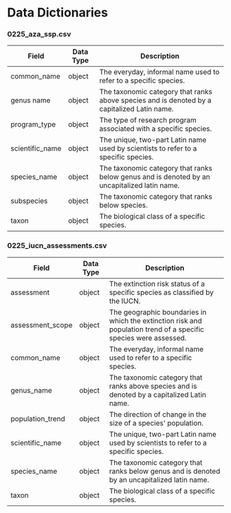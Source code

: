 # Data Dictionaries

### 0225_aza_ssp.csv
| Field | Data Type | Description |
| ----- | --------- | ----------- |
| common_name | object | The everyday, informal name used to refer to a specific species. |
| genus name | object | The taxonomic category that ranks above species and is denoted by a capitalized Latin name. |
| program_type | object | The type of research program associated with a specific species. |
| scientific_name | object | The unique, two-part Latin name used by scientists to refer to a specific species. |
| species_name | object | The taxonomic category that ranks below genus and is denoted by an uncapitalized latin name. |
| subspecies | object | The taxonomic category that ranks below species. |
| taxon | object | The biological class of a specific species. |

### 0225_iucn_assessments.csv
| Field | Data Type | Description |
| ----- | --------- | ----------- |
| assessment | object | The extinction risk status of a specific species as classified by the IUCN.
| assessment_scope | object | The geographic boundaries in which the extinction risk and population trend of a specific species were assessed. 
| common_name | object | The everyday, informal name used to refer to a specific species. |
| genus_name | object | The taxonomic category that ranks above species and is denoted by a capitalized Latin name. |
| population_trend | object | The direction of change in the size of a species' population. |
| scientific_name | object | The unique, two-part Latin name used by scientists to refer to a specific species. |
| species_name | object | The taxonomic category that ranks below genus and is denoted by an uncapitalized latin name. |
| taxon | object | The biological class of a specific species. |
